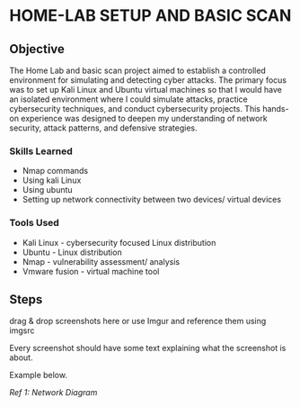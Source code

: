 # HOME-LAB SETUP AND BASIC SCAN

## Objective

The Home Lab and basic scan project aimed to establish a controlled environment for simulating and detecting cyber attacks. The primary focus was to set up Kali Linux and Ubuntu virtual machines so that I would have an isolated environment where I could simulate attacks, practice cybersecurity techniques, and conduct cybersecurity projects. This hands-on experience was designed to deepen my understanding of network security, attack patterns, and defensive strategies.

### Skills Learned

- Nmap commands
- Using kali Linux 
- Using ubuntu
- Setting up network connectivity between two devices/ virtual devices

### Tools Used

- Kali Linux - cybersecurity focused Linux distribution
- Ubuntu - Linux distribution
- Nmap - vulnerability assessment/ analysis
- Vmware fusion - virtual machine tool

## Steps
drag & drop screenshots here or use Imgur and reference them using imgsrc

Every screenshot should have some text explaining what the screenshot is about.

Example below.

*Ref 1: Network Diagram*
